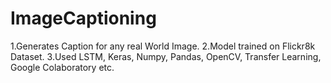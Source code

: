 # ImageCaptioning
1.Generates Caption for any real World Image. 
2.Model trained on Flickr8k Dataset. 
3.Used LSTM, Keras, Numpy, Pandas, OpenCV, Transfer Learning, Google Colaboratory etc.
